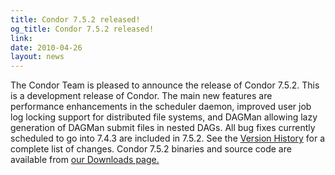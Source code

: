 ```yaml
---
title: Condor 7.5.2 released!
og_title: Condor 7.5.2 released!
link: 
date: 2010-04-26
layout: news
---
```


The Condor Team is pleased to announce the release of Condor 7.5.2. This is a development release of Condor. The main new features are performance enhancements in the scheduler daemon, improved user job log locking support for distributed file systems, and DAGMan allowing lazy generation of DAGMan submit files in nested DAGs. All bug fixes currently scheduled to go into 7.4.3 are included in 7.5.2. See the <a href="manual/latest-dev/9_Version_History.html">Version History</a> for a complete list of changes.  Condor 7.5.2 binaries and source code are available from <a href="downloads/">our Downloads page.</a> 
